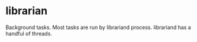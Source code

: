 # librarian

Background tasks. Most tasks are run by librariand process.
librariand has a handful of threads.
